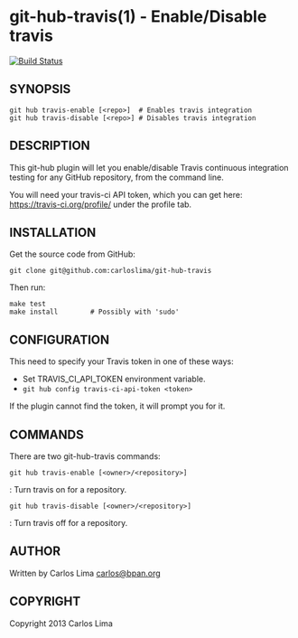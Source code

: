 git-hub-travis(1) - Enable/Disable travis
==========================================

[![Build Status](https://travis-ci.org/carloslima/git-hub-travis.png?branch=master)](https://travis-ci.org/carloslima/git-hub-travis)

## SYNOPSIS

    git hub travis-enable [<repo>]  # Enables travis integration
    git hub travis-disable [<repo>] # Disables travis integration

## DESCRIPTION

This git-hub plugin will let you enable/disable Travis continuous integration
testing for any GitHub repository, from the command line.

You will need your travis-ci API token, which you can get here:
https://travis-ci.org/profile/ under the profile tab.

## INSTALLATION

Get the source code from GitHub:

    git clone git@github.com:carloslima/git-hub-travis

Then run:

    make test
    make install        # Possibly with 'sudo'

## CONFIGURATION

This need to specify your Travis token in one of these ways:

* Set TRAVIS_CI_API_TOKEN environment variable.
* `git hub config travis-ci-api-token <token>`

If the plugin cannot find the token, it will prompt you for it.

## COMMANDS

There are two git-hub-travis commands:

`git hub travis-enable [<owner>/<repository>]`

:   Turn travis on for a repository.

`git hub travis-disable [<owner>/<repository>]`

:   Turn travis off for a repository.

## AUTHOR

Written by Carlos Lima <carlos@bpan.org>

## COPYRIGHT

Copyright 2013 Carlos Lima
